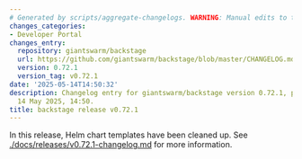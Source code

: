 ```yaml
---
# Generated by scripts/aggregate-changelogs. WARNING: Manual edits to this files will be overwritten.
changes_categories:
- Developer Portal
changes_entry:
  repository: giantswarm/backstage
  url: https://github.com/giantswarm/backstage/blob/master/CHANGELOG.md#0721---2025-05-14
  version: 0.72.1
  version_tag: v0.72.1
date: '2025-05-14T14:50:32'
description: Changelog entry for giantswarm/backstage version 0.72.1, published on
  14 May 2025, 14:50.
title: backstage release v0.72.1
---
```


In this release, Helm chart templates have been cleaned up.
See [./docs/releases/v0.72.1-changelog.md](./docs/releases/v0.72.1-changelog.md) for more information.
